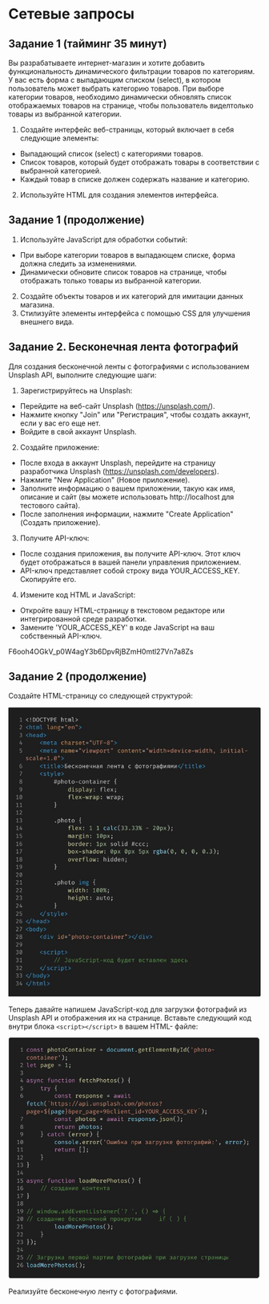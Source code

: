 # Сетевые запросы

## Задание 1 (тайминг 35 минут)

Вы разрабатываете интернет-магазин и хотите добавить функциональность динамического фильтрации товаров по категориям. У вас есть форма с выпадающим списком (select), в котором пользователь может выбрать категорию товаров. При выборе категории товаров, необходимо динамически обновлять список отображаемых товаров на странице, чтобы пользователь виделтолько товары из выбранной категории.

1. Создайте интерфейс веб-страницы, который включает в себя
следующие элементы:

- Выпадающий список (select) с категориями товаров.
- Список товаров, который будет отображать товары в соответствии с выбранной категорией.
- Каждый товар в списке должен содержать название и категорию.

2. Используйте HTML для создания элементов интерфейса.

## Задание 1 (продолжение)

1. Используйте JavaScript для обработки событий:
- При выборе категории товаров в выпадающем списке, форма должна следить за изменениями.
- Динамически обновите список товаров на странице, чтобы отображать только товары из выбранной категории.
2. Создайте объекты товаров и их категорий для имитации данных магазина.
3. Стилизуйте элементы интерфейса с помощью CSS для улучшения внешнего вида.


## Задание 2. Бесконечная лента фотографий

Для создания бесконечной ленты с фотографиями с использованием Unsplash API, выполните следующие шаги:
1. Зарегистрируйтесь на Unsplash:
- Перейдите на веб-сайт Unsplash (https://unsplash.com/).
- Нажмите кнопку "Join" или "Регистрация", чтобы создать аккаунт, если у вас его еще нет.
- Войдите в свой аккаунт Unsplash.
2. Создайте приложение:
- После входа в аккаунт Unsplash, перейдите на страницу разработчика Unsplash (https://unsplash.com/developers).
- Нажмите "New Application" (Новое приложение).
- Заполните информацию о вашем приложении, такую как имя, описание и сайт (вы можете использовать http://localhost для тестового сайта).
- После заполнения информации, нажмите "Create Application" (Создать приложение).
3. Получите API-ключ:
- После создания приложения, вы получите API-ключ. Этот ключ будет отображаться в вашей панели управления приложением.
- API-ключ представляет собой строку вида YOUR_ACCESS_KEY. Скопируйте его.
4. Измените код HTML и JavaScript:
- Откройте вашу HTML-страницу в текстовом редакторе или интегрированной среде разработки.
- Замените 'YOUR_ACCESS_KEY' в коде JavaScript на ваш собственный API-ключ.

F6ooh4OGkV_p0W4agY3b6DpvRjBZmH0mtl27Vn7a8Zs

## Задание 2 (продолжение)
Создайте HTML-страницу со следующей структурой:

![](img.jpg)

Теперь давайте напишем JavaScript-код для загрузки фотографий из Unsplash API и отображения их на странице. Вставьте следующий код внутри блока `<script></script>` в вашем HTML- файле:

![](img1.jpg)

Реализуйте бесконечную ленту с фотографиями.